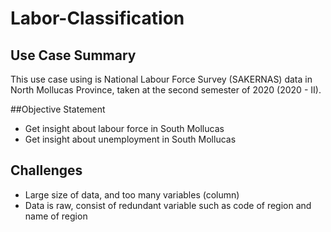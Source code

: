 # Labor-Classification

## Use Case Summary
This use case using is National Labour Force Survey (SAKERNAS) data in North Mollucas Province, taken at the second semester of 2020 (2020 - II).

##Objective Statement
- Get insight about labour force in South Mollucas
- Get insight about unemployment in South Mollucas


## Challenges
- Large size of data, and too many variables (column)
- Data is raw, consist of redundant variable such as code of region and name of region
